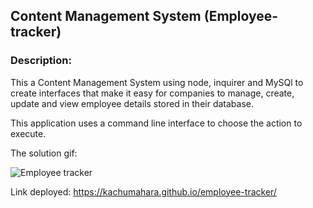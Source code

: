 ## Content Management System (Employee-tracker)

### Description:

This a Content Management System using node, inquirer and MySQl to create interfaces that make it easy for companies to manage, create, update and view employee details stored in their database.

This application uses a command line interface to choose the action to execute.

The solution gif:

![Employee tracker](https://user-images.githubusercontent.com/42631863/76594948-afd53600-64b7-11ea-8331-81927ebd4eae.gif)


Link deployed: https://kachumahara.github.io/employee-tracker/


